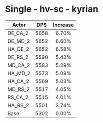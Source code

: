 # Single - hv-sc - kyrian
| Actor | DPS | Increase |
|---|:---:|:---:|
|DE_CA_2|5658|6.70%|
|DE_MD_2|5652|6.60%|
|HA_DE_2|5652|6.58%|
|DE_RS_2|5590|5.43%|
|MD_CA_2|5583|5.29%|
|HA_MD_2|5573|5.09%|
|HA_CA_2|5569|5.03%|
|MD_RS_2|5517|4.05%|
|RS_CA_2|5515|4.01%|
|HA_RS_2|5501|3.74%|
|Base|5302|0.00%|
